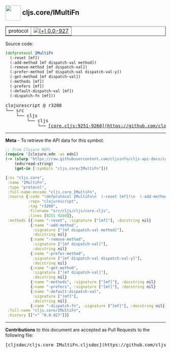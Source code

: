 ## <img width="48px" valign="middle" src="http://i.imgur.com/Hi20huC.png"> cljs.core/IMultiFn

 <table border="1">
<tr>

<td>protocol</td>
<td><a href="https://github.com/cljsinfo/cljs-api-docs/tree/0.0-927"><img valign="middle" alt="[+] 0.0-927" src="https://img.shields.io/badge/+-0.0--927-lightgrey.svg"></a> </td>
</tr>
</table>






Source code:

```clj
(defprotocol IMultiFn
  (-reset [mf])
  (-add-method [mf dispatch-val method])
  (-remove-method [mf dispatch-val])
  (-prefer-method [mf dispatch-val dispatch-val-y])
  (-get-method [mf dispatch-val])
  (-methods [mf])
  (-prefers [mf])
  (-default-dispatch-val [mf])
  (-dispatch-fn [mf]))
```

 <pre>
clojurescript @ r3208
└── src
    └── cljs
        └── cljs
            └── <ins>[core.cljs:9251-9260](https://github.com/clojure/clojurescript/blob/r3208/src/cljs/cljs/core.cljs#L9251-L9260)</ins>
</pre>


---

__Meta__ - To retrieve the API data for this symbol:

```clj
;; from Clojure REPL
(require '[clojure.edn :as edn])
(-> (slurp "https://raw.githubusercontent.com/cljsinfo/cljs-api-docs/catalog/cljs-api.edn")
    (edn/read-string)
    (get-in [:symbols "cljs.core/IMultiFn"]))
```

```clj
{:ns "cljs.core",
 :name "IMultiFn",
 :type "protocol",
 :full-name-encode "cljs.core_IMultiFn",
 :source {:code "(defprotocol IMultiFn\n  (-reset [mf])\n  (-add-method [mf dispatch-val method])\n  (-remove-method [mf dispatch-val])\n  (-prefer-method [mf dispatch-val dispatch-val-y])\n  (-get-method [mf dispatch-val])\n  (-methods [mf])\n  (-prefers [mf])\n  (-default-dispatch-val [mf])\n  (-dispatch-fn [mf]))",
          :repo "clojurescript",
          :tag "r3208",
          :filename "src/cljs/cljs/core.cljs",
          :lines [9251 9260]},
 :methods [{:name "-reset", :signature ["[mf]"], :docstring nil}
           {:name "-add-method",
            :signature ["[mf dispatch-val method]"],
            :docstring nil}
           {:name "-remove-method",
            :signature ["[mf dispatch-val]"],
            :docstring nil}
           {:name "-prefer-method",
            :signature ["[mf dispatch-val dispatch-val-y]"],
            :docstring nil}
           {:name "-get-method",
            :signature ["[mf dispatch-val]"],
            :docstring nil}
           {:name "-methods", :signature ["[mf]"], :docstring nil}
           {:name "-prefers", :signature ["[mf]"], :docstring nil}
           {:name "-default-dispatch-val",
            :signature ["[mf]"],
            :docstring nil}
           {:name "-dispatch-fn", :signature ["[mf]"], :docstring nil}],
 :full-name "cljs.core/IMultiFn",
 :history [["+" "0.0-927"]]}

```

---

__Contributions__ to this document are accepted as Pull Requests to the following file:

 <pre>
[cljsdoc/cljs.core_IMultiFn.cljsdoc](https://github.com/cljsinfo/cljs-api-docs/blob/master/cljsdoc/cljs.core_IMultiFn.cljsdoc)
</pre>

